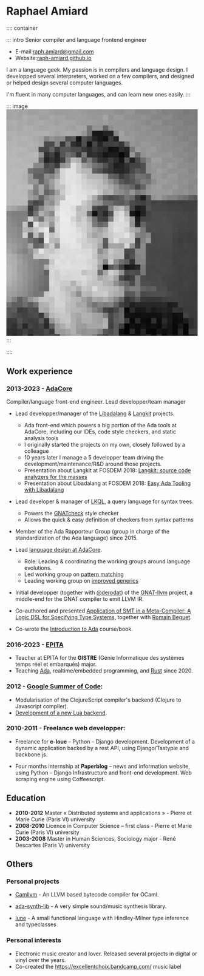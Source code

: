 # Raphael Amiard

:::: container

::: intro
Senior compiler and language frontend engineer

* E-mail:[raph.amiard@gmail.com](mailto:raph.amiard@gmail.com)
* Website:[raph-amiard.github.io](https://raph-amiard.github.io)

I am a language geek. My passion is in compilers and language design. I
developped several interpreters, worked on a few compilers, and designed or
helped design several computer languages.

I'm fluent in many computer languages, and can learn new ones easily.
:::

::: image
![](me.png)
:::

::::

## Work experience

### **2013-2023** - [AdaCore](https://www.adacore.com/)

Compiler/language front-end engineer. Lead developper/team manager

* Lead developper/manager of the [Libadalang](https://github.com/AdaCore/libadalang) & [Langkit](https://github.com/AdaCore/libadalang) projects.
    * Ada front-end which powers a big portion of the Ada tools at AdaCore,
      including our IDEs, code style checkers, and static analysis tools
    * I originally started the projects on my own, closely followed by a colleague
    * 10 years later I manage a 5 developper team driving the development/maintenance/R&D around those projects.
    * Presentation about Langkit at FOSDEM 2018: [Langkit: source code analyzers for the masses](https://archive.fosdem.org/2018/schedule/event/code_reviving_the_meta_compiler_dream/)
    * Presentation about Libadalang at FOSDEM 2018: [Easy Ada Tooling with Libadalang](https://archive.fosdem.org/2018/schedule/event/ada_tooling/)

* Lead developer & manager of [LKQL](https://github.com/AdaCore/langkit-query-language), a query language for syntax trees.
    * Powers the [GNATcheck](https://www.adacore.com/static-analysis/gnatcheck)
      style checker
    * Allows the quick & easy definition of checkers from syntax patterns

* Member of the Ada Rapporteur Group (group in charge of the standardization of the Ada language) since 2015.

* Lead [language design at AdaCore](https://github.com/AdaCore/ada-spark-rfcs/).
    * Role: Leading & coordinating the working groups around language evolutions.
    * Led working group on [pattern matching](https://github.com/AdaCore/ada-spark-rfcs/pull/50)
    * Leading working group on [improved generics](https://github.com/AdaCore/ada-spark-rfcs/pull/103)

* Initial developper (together with
  [@derodat](https://github.com/pmderodat)) of the
  [GNAT-llvm](https://github.com/AdaCore/gnat-llvm) project, a middle-end for the GNAT compiler to emit LLVM IR.

* Co-authored and presented [Application of SMT in a Meta-Compiler: A Logic DSL for Specifying Type Systems](https://dblp.org/pid/170/1454.html), together with [Romain Beguet](https://www.linkedin.com/in/romain-beguet-88719a130/).

* Co-wrote the [Introduction to
  Ada](https://learn.adacore.com/pdf_books/courses/intro-to-ada.pdf)
  course/book.

### **2016-2023** - [EPITA](https://www.epita.fr/en/)

* Teacher at EPITA for the **GISTRE** (Génie Informatique des systèmes temps réel et embarqués) major.
* Teaching [Ada](https://en.wikipedia.org/wiki/Ada_(programming_language)),
  realtime/embedded programming, and [Rust](https://www.rust-lang.org/) since
  2020.

### **2012** - [Google Summer of Code](https://summerofcode.withgoogle.com/): 

* Modularisation of the ClojureScript compiler's backend (Clojure to Javascript compiler).
* [Development of a new Lua backend](https://github.com/raph-amiard/clojurescript-lua).

### **2010-2011** - Freelance web developper:

* Freelance for **e-loue** – Python – Django development. Development of a dynamic application backed by a rest API, using Django/Tastypie and backbone.js.

* Four months internship at **Paperblog** – news and information website, using Python – Django Infrastructure and front-end development. Web scraping engine using Coffeescript.

## Education

* **2010-2012** Master « Distributed systems and applications » - Pierre et Marie Curie (Paris VI) university
* **2008-2010** Licence in Computer Science – first class - Pierre et Marie Curie (Paris VI) university
* **2003-2008** Master in Human Sciences, Sociology major - René Descartes (Paris V) university

## Others

### Personal projects

* [Camllvm](https://github.com/raph-amiard/CamllVM) - An LLVM based bytecode
  compiler for OCaml.

* [ada-synth-lib](https://github.com/raph-amiard/ada-synth-lib) - A very simple
  sound/music synthesis library.

* [lune](https://github.com/raph-amiard/Lune) - A small functional language
  with Hindley-Milner type inference and typeclasses

### Personal interests

* Electronic music creator and lover. Released several projects in digital or
  vinyl over the years.
* Co-created the https://excellentchoix.bandcamp.com/ music label
